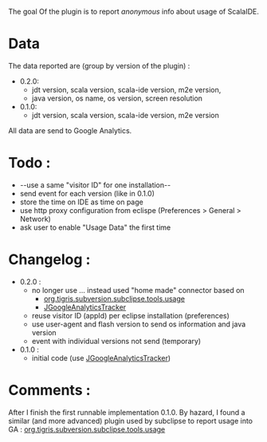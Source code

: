 The goal Of the plugin is to report *anonymous* info about usage of ScalaIDE.

# Data

The data reported are (group by version of the plugin) :

* 0.2.0:
  * jdt version, scala version, scala-ide version, m2e version,
  * java version, os name, os version, screen resolution
* 0.1.0:
  * jdt version, scala version, scala-ide version, m2e version

All data are send to Google Analytics.

# Todo :

* --use a same "visitor ID" for one installation--
* send event for each version (like in 0.1.0)
* store the time on IDE as time on page
* use http proxy configuration from eclispe (Preferences > General > Network)
* ask user to enable "Usage Data" the first time

# Changelog :

* 0.2.0 :
  * no longer use ... instead used "home made" connector based on
    * [org.tigris.subversion.subclipse.tools.usage]
    * [JGoogleAnalyticsTracker]
  * reuse visitor ID (appId) per eclipse installation (preferences)
  * use user-agent and flash version to send os information and java version
  * event with individual versions not send (temporary)
* 0.1.0 :
  * initial code (use [JGoogleAnalyticsTracker])

# Comments :

After I finish the first runnable implementation 0.1.0. By hazard, I found a similar (and more advanced)  plugin used by subclipse to report usage into GA : [org.tigris.subversion.subclipse.tools.usage]

   [org.tigris.subversion.subclipse.tools.usage]: http://subclipse.tigris.org/source/browse/subclipse/trunk/subclipse/org.tigris.subversion.subclipse.tools.usage/#dirlist
   [JGoogleAnalyticsTracker]: https://code.google.com/p/jgoogleanalyticstracker/
   [JGoogleAnalytics]: http://code.google.com/p/jgoogleanalytics/

